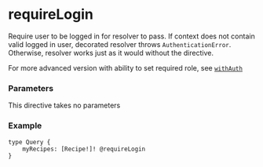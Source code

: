 requireLogin
============
Require user to be logged in for resolver to pass. If context does not contain valid logged in user, decorated resolver throws `AuthenticationError`. Otherwise, resolver works just as it would without the directive.

For more advanced version with ability to set required role, see [`withAuth`](./withAuth.md)

### Parameters
This directive takes no parameters

### Example
```gql
type Query {
    myRecipes: [Recipe!]! @requireLogin
}
```